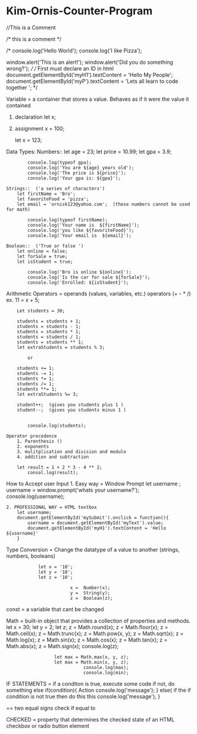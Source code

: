 # Kim-Ornis-Counter-Program
//This is a Comment 

/*
this is 
a 
comment 
*/

/*
console.log('Hello World');
console.log('I like Pizza');

window.alert('This is an alert!');
window.alert('Did you do something wrong?');
*/
/*
First must declare an ID in html 
document.getElementById('myH1').textContent = 'Hello My People';
document.getElementById('myP').textContent = 'Lets all learn to code together ';
*/


Variable = a container that stores a value.
           Behaves as if it were the value it contained 

1. declaration  let x;
2. assignment   x = 100;

   let x = 123;

Data Types:
    Numbers::
        let age = 23;
        let price = 10.99;
        let gpa = 3.9;

            console.log(typeof gpa);
            console.log('You are ${age} years old');
            console.log('The price is ${price}');
            console.log('Your gpa is: ${gpa}');

    Strings::  ('a series of characters')
        let firstName = 'Bro';
        let favoriteFood = 'pizza';
        let email = 'ornisk123@yahoo.com';  (these numbers cannot be used for math)

            console.log(typeof firstName);
            console.log('Your name is  ${firstName}');
            console.log('you like ${favoriteFood}');
            console.log('Your email is  ${email}');

    Boolean::  ('True or false ')
        let online = false;
        let forSale = true;
        let isStudent = true;

            console.log('Bro is online ${online}');
            console.log('Is the car for sale ${forSale}');
            console.log('Enrolled: ${isStudent}');



Arithmetic Operators = operands (values, variables, etc.)
                       operators (+ - * /)
                       ex. 11 = x + 5;

        Let students = 30;

        students = students + 1;
        students = students - 1;
        students = students * 1;
        students = students / 1;
        students = students ** 1;
        let extraStudents = students % 3;

            or 

        students += 1;
        students -= 1;
        students *= 1;
        students /= 1;
        students **= 1;
        let extraStudents %= 3;

        student++;  (gives you students plus 1 )
        student--;  (gives you students minus 1 )
        

            console.log(students);

    Operator precedence
        1. Parenthesis ()
        2. exponents
        3. mulitplication and division and modulo
        4. addition and subtraction 

        let result = 1 + 2 * 3 - 4 ** 2;
            consol.log(result);



How to Accept user Input 
    1. Easy way = Window Prompt 
        let username ;
            username = window.prompt('whats your username?');
            console.log(username);

    2. PROFESSIONAL WAY = HTML textbox 
        let username;
        document.getElementById('mySubmit').onclick = function(){
            username = document.getElementById('myText').value;
            document.getElementById('myH1').textContent = 'Hello ${username}'
        }

Type Conversion = Change the datatype of a value to another 
                  (strings, numbers, booleans)

                let x = '10';
                let y = '10';
                let z = '10';

                            x =  Number(x);
                            y =  String(y);
                            z =  Boolean(z);

const = a variable that cant be changed 



Math = built-in object that provides a collection of properties and methods.
           let x = 30;
           let y = 2;
           let z;
                      z = Math.round(x);
                      z = Math.floor(x);
                      z = Math.ceil(x);
                      z = Math.trunc(x);
                      z = Math.pow(x, y);
                      z = Math.sqrt(x);
                      z = Math.log(x);
                      z = Math.sin(x);
                      z = Math.cos(x);
                      z = Math.tan(x);
                      z = Math.abs(x);
                      z = Math.sign(x);
                                 console.log(z);
                      
                      let max = Math.max(x, y, z);
                      let max = Math.min(x, y, z);
                                 console.log(max);
                                 console.log(min);

IF STATEMENTS = if a conditon is true, execute some code if not, do something else 
           if(condition){
                      Action
                      console.log('message');
           }
           else{
                      if the if condition is not true then do this this
                      console.log('message');
           }

== two equal signs check if equal to 
           
CHECKED = property that determines the checked state of an HTML checkbox or radio button element 
     
